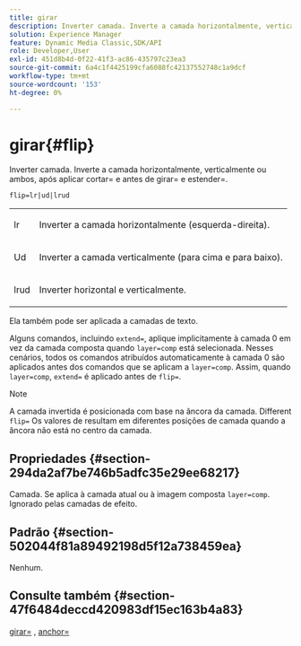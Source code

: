 ```yaml
---
title: girar
description: Inverter camada. Inverte a camada horizontalmente, verticalmente ou ambos, após aplicar cortar= e antes de girar= e estender=.
solution: Experience Manager
feature: Dynamic Media Classic,SDK/API
role: Developer,User
exl-id: 451d8b4d-0f22-41f3-ac86-435797c23ea3
source-git-commit: 6a4c1f4425199cfa6088fc42137552748c1a9dcf
workflow-type: tm+mt
source-wordcount: '153'
ht-degree: 0%

---
```


# girar{#flip}

Inverter camada. Inverte a camada horizontalmente, verticalmente ou ambos, após aplicar cortar= e antes de girar= e estender=.

`flip=lr|ud|lrud`

<table id="simpletable_072CA0E24B7146D48AEFD70E51E849C2"> 
 <tr class="strow"> 
  <td class="stentry"> <p> <span class="codeph"> lr </span> </p> </td> 
  <td class="stentry"> <p>Inverter a camada horizontalmente (esquerda-direita). </p> </td> 
 </tr> 
 <tr class="strow"> 
  <td class="stentry"> <p> <span class="codeph"> Ud </span> </p> </td> 
  <td class="stentry"> <p>Inverter a camada verticalmente (para cima e para baixo). </p> </td> 
 </tr> 
 <tr class="strow"> 
  <td class="stentry"> <p> <span class="codeph"> lrud </span> </p> </td> 
  <td class="stentry"> <p>Inverter horizontal e verticalmente. </p> </td> 
 </tr> 
</table>

Ela também pode ser aplicada a camadas de texto.

Alguns comandos, incluindo `extend=`, aplique implicitamente à camada 0 em vez da camada composta quando `layer=comp` está selecionada. Nesses cenários, todos os comandos atribuídos automaticamente à camada 0 são aplicados antes dos comandos que se aplicam a `layer=comp`. Assim, quando `layer=comp`, `extend=` é aplicado antes de `flip=`.

>[!NOTE]
>
>A camada invertida é posicionada com base na âncora da camada. Different `flip=` Os valores de resultam em diferentes posições de camada quando a âncora não está no centro da camada.

## Propriedades {#section-294da2af7be746b5adfc35e29ee68217}

Camada. Se aplica à camada atual ou à imagem composta `layer=comp`. Ignorado pelas camadas de efeito.

## Padrão {#section-502044f81a89492198d5f12a738459ea}

Nenhum.

## Consulte também {#section-47f6484deccd420983df15ec163b4a83}

[girar=](../../../../../is-api/http-ref/image-serving-api-ref/c-http-protocol-reference/c-command-reference/r-rotate.md#reference-12abb086635546ec9ec2e1a793dc1096) , [anchor=](../../../../../is-api/http-ref/image-serving-api-ref/c-http-protocol-reference/c-command-reference/r-anchor.md#reference-6661e548ab284b82828d8d94c8ddeb7c)
